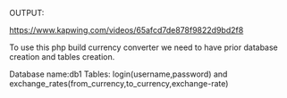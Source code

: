 OUTPUT:

https://www.kapwing.com/videos/65afcd7de878f9822d9bd2f8

To use this php build currency converter we need to have prior database creation and tables creation.

Database name:db1
Tables: login(username,password) and exchange_rates(from_currency,to_currency,exchange-rate)

